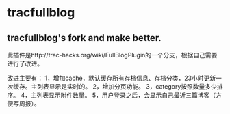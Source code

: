 tracfullblog
============

tracfullblog's fork and make better.
------------------------------------------------
此插件是http://trac-hacks.org/wiki/FullBlogPlugin的一个分支，根据自己需要进行了改进。

改进主要有：
1，增加cache，默认缓存所有存档信息、存档分类，23小时更新一次缓存。主列表显示是实时的。
2，增加分页功能。
3，category按照数量多少排序。
4，主列表显示附件数量。
5，用户登录之后，会显示自己最近三篇博客（方便写周报）。